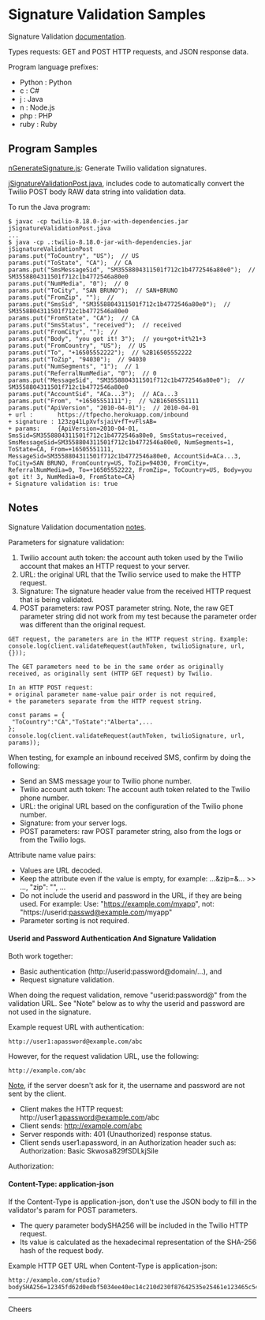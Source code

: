 # Signature Validation Samples

Signature Validation [documentation](https://www.twilio.com/docs/usage/security#validating-requests).

Types requests: GET and POST HTTP requests, and JSON response data.

Program language prefixes:
+ Python : Python
+ c : C#
+ j : Java
+ n : Node.js
+ php : PHP
+ ruby : Ruby

## Program Samples

[nGenerateSignature.js](nGenerateSignature.js): Generate Twilio validation signatures.

[jSignatureValidationPost.java](jSignatureValidationPost.java), 
includes code to automatically convert the Twilio POST body RAW data string into validation data.

To run the Java program:
````
$ javac -cp twilio-8.18.0-jar-with-dependencies.jar jSignatureValidationPost.java
...
$ java -cp .:twilio-8.18.0-jar-with-dependencies.jar jSignatureValidationPost
params.put("ToCountry", "US");  // US
params.put("ToState", "CA");  // CA
params.put("SmsMessageSid", "SM3558804311501f712c1b4772546a80e0");  // SM3558804311501f712c1b4772546a80e0
params.put("NumMedia", "0");  // 0
params.put("ToCity", "SAN BRUNO");  // SAN+BRUNO
params.put("FromZip", "");  // 
params.put("SmsSid", "SM3558804311501f712c1b4772546a80e0");  // SM3558804311501f712c1b4772546a80e0
params.put("FromState", "CA");  // CA
params.put("SmsStatus", "received");  // received
params.put("FromCity", "");  // 
params.put("Body", "you got it! 3");  // you+got+it%21+3
params.put("FromCountry", "US");  // US
params.put("To", "+16505552222");  // %2B16505552222
params.put("ToZip", "94030");  // 94030
params.put("NumSegments", "1");  // 1
params.put("ReferralNumMedia", "0");  // 0
params.put("MessageSid", "SM3558804311501f712c1b4772546a80e0");  // SM3558804311501f712c1b4772546a80e0
params.put("AccountSid", "ACa...3");  // ACa...3
params.put("From", "+16505551111");  // %2B16505551111
params.put("ApiVersion", "2010-04-01");  // 2010-04-01
+ url :       https://tfpecho.herokuapp.com/inbound
+ signature : 123zg41LpXvfsjaiV+fT+vFlsAB=
+ params:     {ApiVersion=2010-04-01, SmsSid=SM3558804311501f712c1b4772546a80e0, SmsStatus=received, SmsMessageSid=SM3558804311501f712c1b4772546a80e0, NumSegments=1, ToState=CA, From=+16505551111, MessageSid=SM3558804311501f712c1b4772546a80e0, AccountSid=ACa...3, ToCity=SAN BRUNO, FromCountry=US, ToZip=94030, FromCity=, ReferralNumMedia=0, To=+16505552222, FromZip=, ToCountry=US, Body=you got it! 3, NumMedia=0, FromState=CA}
+ Signature validation is: true
````

## Notes

Signature Validation documentation [notes](https://www.twilio.com/docs/usage/security#notes).

Parameters for signature validation:
1. Twilio account auth token: the account auth token used by the Twilio account that makes an HTTP request to your server.
2. URL: the original URL that the Twilio service used to make the HTTP request.
3. Signature: The signature header value from the received HTTP request that is being validated.
4. POST parameters: raw POST parameter string.
Note, the raw GET parameter string did not work from my test because 
the parameter order was different than the original request.
````
GET request, the parameters are in the HTTP request string. Example:
console.log(client.validateRequest(authToken, twilioSignature, url, {}));

The GET parameters need to be in the same order as originally received, as originally sent (HTTP GET request) by Twilio. 

In an HTTP POST request:
+ original parameter name-value pair order is not required,
+ the parameters separate from the HTTP request string.

const params = {
 "ToCountry":"CA","ToState":"Alberta",...
};
console.log(client.validateRequest(authToken, twilioSignature, url, params));
````
When testing, for example an inbound received SMS, confirm by doing the following:
+ Send an SMS message your to Twilio phone number.
+ Twilio account auth token: The account auth token related to the Twilio phone number.
+ URL: the original URL based on the configuration of the Twilio phone number.
+ Signature: from your server logs.
+ POST parameters: raw POST parameter string, also from the logs or from the Twilio logs.

Attribute name value pairs:
+ Values are URL decoded.
+ Keep the attribute even if the value is empty, for example: ...&zip=&... >> ..., "zip": "", ...
+ Do not include the userid and password in the URL, if they are being used. For example:
Use: "https://example.com/myapp", not: "https://userid:passwd@example.com/myapp"
+ Parameter sorting is not required.

#### Userid and Password Authentication And Signature Validation

Both work together:
+ Basic authentication (http://userid:password@domain/...), and 
+ Request signature validation.

When doing the request validation, remove "userid:password@" from the validation URL.
See "Note" below as to why the userid and password are not used in the signature.

Example request URL with authentication:
````
http://user1:apassword@example.com/abc
````
However, for the request validation URL, use the following:
````
http://example.com/abc
````

[Note](https://developer.mozilla.org/en-US/docs/Web/HTTP/Authentication),
if the server doesn't ask for it, the username and password are not sent by the client.
+ Client makes the HTTP request: http://user1:apassword@example.com/abc
+ Client sends: http://example.com/abc
+ Server responds with: 401 (Unauthorized) response status.
+ Client sends user1:apassword, in an Authorization header such as: Authorization: Basic Skwosa829fSDLkjSile

Authorization: <type> <credentials>

#### Content-Type: application-json

If the Content-Type is application-json, 
don't use the JSON body to fill in the validator's param for POST parameters.
+ The query parameter bodySHA256 will be included in the Twilio HTTP request.
+ Its value is calculated as the hexadecimal representation of the SHA-256 hash of the request body.

Example HTTP GET URL when Content-Type is application-json:
````
http://example.com/studio?bodySHA256=12345fd62d0edbf5034ee40ec14c210d230f87642535e25461e123465c545057
````
--------------------------------------------------------------------------------
Cheers